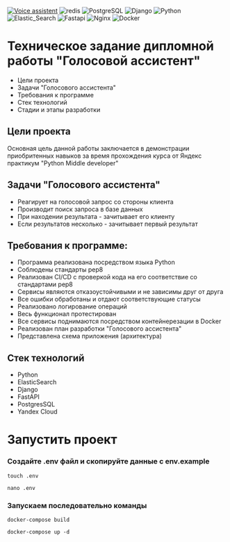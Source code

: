 [![Voice assistent](https://github.com/AndIsaev/graduate_work/actions/workflows/main.yml/badge.svg)](https://github.com/AndIsaev/graduate_work/actions/workflows/main.yml)
![redis](https://img.shields.io/badge/redis-%23DD0031.svg?&style=badge&logo=redis&logoColor=white)
![PostgreSQL](https://img.shields.io/badge/PostgreSQL-316192?style=badge&logo=postgresql&logoColor=white)
![Django](https://img.shields.io/badge/Django-092E20?style=badge&logo=django&logoColor=white)
![Python](https://img.shields.io/badge/Python-14354C?style=badge&logo=python&logoColor=white)
![Elastic_Search](https://img.shields.io/badge/Elastic_Search-005571?style=badge&logo=elasticsearch&logoColor=white)
![Fastapi](https://img.shields.io/badge/Fastapi-000000?style=badge&logo=fastapi&logoColor=white)
![Nginx](https://img.shields.io/badge/Nginx-000000?style=badge&logo=nginx&logoColor=white)
![Docker](https://img.shields.io/badge/docker-%230db7ed.svg?style=badge&logo=docker&logoColor=white)


# Техническое задание дипломной работы "Голосовой ассистент"

- Цели проекта
- Задачи "Голосового ассистента"
- Требования к программе
- Стек технологий
- Стадии и этапы разработки


## Цели проекта

Основная цель данной работы заключается в демонстрации приобритенных навыков за время прохождения курса от Яндекс практикум "Python Middle developer"


## Задачи "Голосового ассистента"

- Реагирует на голосовой запрос со стороны клиента
- Производит поиск запроса в базе данных
- При находении результата - зачитывает его клиенту
- Если результатов несколько - зачитывает первый результат

## Требования к программе:
 - Программа реализована посредством языка Python
 - Соблюдены стандарты pep8
 - Реализован CI/CD с проверкой кода на его соответствие со стандартами pep8
 - Сервисы являются отказоустойчивыми и не зависимы друг от друга
 - Все ошибки обработаны и отдают соответствующие статусы
 - Реализовано логирование операций
 - Весь функционал протестирован
 - Все сервисы поднимаются посредством контейнерезации в Docker
 - Реализован план разработки "Голосового ассистента"
 - Представлена схема приложения (архитектура)


## Стек технологий

- Python
- ElasticSearch
- Django
- FastAPI
- PostgresSQL
- Yandex Cloud

# Запустить проект

### Создайте .env файл и скопируйте данные с env.example
````
touch .env
````

````
nano .env
````

### Запускаем последовательно команды
````
docker-compose build
````

````
docker-compose up -d
````
